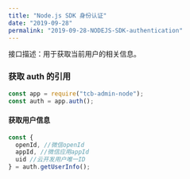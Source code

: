 ```yaml
---
title: "Node.js SDK 身份认证"
date: "2019-09-28"
permalink: "2019-09-28-NODEJS-SDK-authentication"
---
```


接口描述：用于获取当前用户的相关信息。

### 获取 auth 的引用

```js
const app = require("tcb-admin-node");
const auth = app.auth();
```

#### 获取用户信息

```js
const {
  openId, //微信openId
  appId, //微信应用appId
  uid //云开发用户唯一ID
} = auth.getUserInfo();
```
